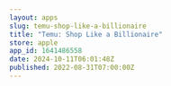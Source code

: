 ```yaml
---
layout: apps
slug: temu-shop-like-a-billionaire
title: "Temu: Shop Like a Billionaire"
store: apple
app_id: 1641486558
date: 2024-10-11T06:01:48Z
published: 2022-08-31T07:00:00Z
---
```

